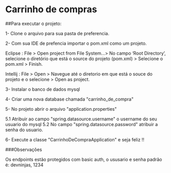 # Carrinho de compras

##Para executar o projeto:

1- Clone o arquivo para sua pasta de preferencia.

2- Com sua IDE de prefencia importar o pom.xml como um projeto.

Eclipse : File > Open project from File System...> No campo ‘Root Directory’, selecione o diretório que está o source do projeto (pom.xml) > Selecione o pom.xml > Finish.

Intellij : File > Open > Navegue até o diretorio em que está o souce do projeto e o selecione > Open as project.

3- Instalar o banco de dados mysql

4- Criar uma nova database chamada "carrinho_de_compra"

5- No projeto abrir o arquivo "application.properties" 

5.1 Atribuir ao campo "spring.datasource.username" o username do seu usuario do mysql
5.2 No campo "spring.datasource.password" atribuir a senha do usuario.

6- Execute a classe "CarrinhoDeCompraApplication" e seja feliz !!

###Observações 

Os endpoints estão protegidos com basic auth, o ususario e senha padrão é: devninjas, 1234




